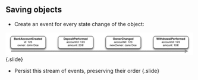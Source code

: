 ## Saving objects

- Create an event for every state change of the object:

![Eventstream](static/img/eventstream.png)
{.slide}

- Persist this stream of events, preserving their order
{.slide}
